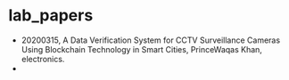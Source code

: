 # lab_papers

* 20200315, A Data Verification System for CCTV Surveillance Cameras Using Blockchain Technology in Smart Cities, PrinceWaqas Khan, electronics.
* 
